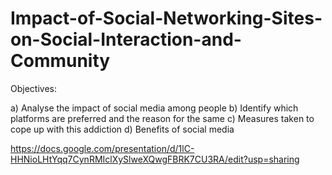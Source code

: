 # Impact-of-Social-Networking-Sites-on-Social-Interaction-and-Community

Objectives:

a) Analyse the impact of social media among people
b) Identify which platforms are preferred and the reason for the same
c) Measures taken to cope up with this addiction
d) Benefits of social media 

https://docs.google.com/presentation/d/1lC-HHNioLHtYqq7CynRMIclXySlweXQwgFBRK7CU3RA/edit?usp=sharing

